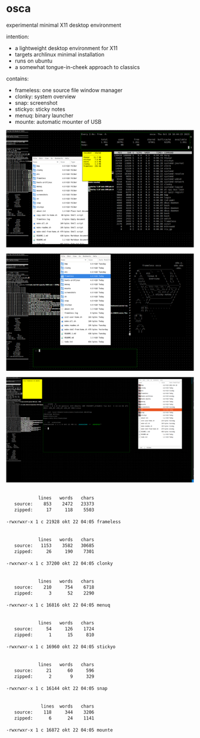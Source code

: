 # osca

experimental minimal X11 desktop environment

intention:
* a lightweight desktop environment for X11
* targets archlinux minimal installation
* runs on ubuntu
* a somewhat tongue-in-cheek approach to classics

contains:
* frameless: one source file window manager
* clonky: system overview
* snap: screenshot
* stickyo: sticky notes
* menuq: binary launcher
* mounte: automatic mounter of USB

![screenshot 1](screenshots/frameless-archlinux-1.png)


![screenshot 2](screenshots/frameless-archlinux-2.png)


![screenshot 3](screenshots/frameless-ubuntu-1.png)


```

            lines   words   chars
   source:    853    2472   23373
   zipped:     17     118    5503

-rwxrwxr-x 1 c 21928 okt 22 04:05 frameless


            lines   words   chars
   source:   1153    3582   30685
   zipped:     26     190    7301

-rwxrwxr-x 1 c 37200 okt 22 04:05 clonky


            lines   words   chars
   source:    210     754    6718
   zipped:      3      52    2290

-rwxrwxr-x 1 c 16816 okt 22 04:05 menuq


            lines   words   chars
   source:     54     126    1724
   zipped:      1      15     810

-rwxrwxr-x 1 c 16960 okt 22 04:05 stickyo


            lines   words   chars
   source:     21      60     596
   zipped:      2       9     329

-rwxrwxr-x 1 c 16144 okt 22 04:05 snap


             lines  words   chars
   source:    118     344    3206
   zipped:      6      24    1141

-rwxrwxr-x 1 c 16872 okt 22 04:05 mounte

```
